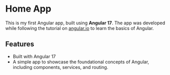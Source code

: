 # Home App

This is my first Angular app, built using **Angular 17**. The app was developed while following the tutorial on [angular.io](https://angular.io/start) to learn the basics of Angular.

## Features
- Built with Angular 17
- A simple app to showcase the foundational concepts of Angular, including components, services, and routing.


